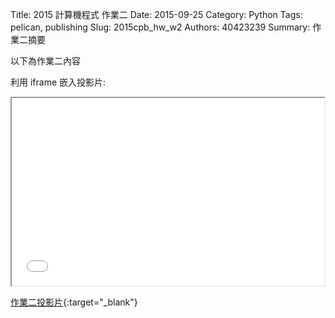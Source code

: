 Title: 2015 計算機程式 作業二
Date: 2015-09-25
Category: Python
Tags: pelican, publishing
Slug: 2015cpb_hw_w2
Authors: 40423239
Summary: 作業二摘要

以下為作業二內容

利用 iframe 嵌入投影片:

<iframe src="40423239_cp_w2_p.html" width="500" height="300"></iframe>

[作業二投影片](40423239_cp_w2_p.html){:target="_blank"}

